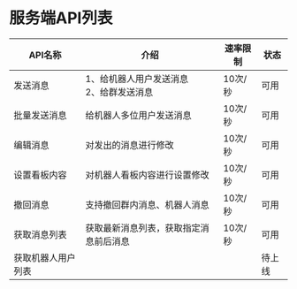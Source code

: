 # **服务端API列表**


| API名称            | 介绍                                        | 速率限制 | 状态   |
| ------------------ | ------------------------------------------- | -------- | ------ |
| 发送消息           | 1、给机器人用户发送消息<br/>2、给群发送消息 | 10次/秒  | 可用   |
| 批量发送消息       | 给机器人多位用户发送消息                    | 10次/秒  | 可用   |
| 编辑消息           | 对发出的消息进行修改                        | 10次/秒  | 可用   |
| 设置看板内容       | 对机器人看板内容进行设置修改                | 10次/秒  | 可用   |
| 撤回消息           | 支持撤回群内消息、机器人消息                | 10次/秒  | 可用   |
| 获取消息列表       | 获取最新消息列表，获取指定消息前后消息      | 10次/秒  | 可用   |
| 获取机器人用户列表 |                                             |          | 待上线 |
